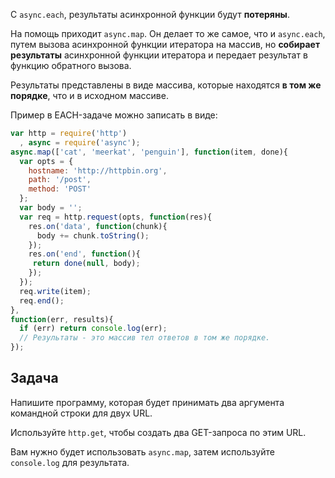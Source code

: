 С `async.each`, результаты асинхронной функции будут **потеряны**.

На помощь приходит `async.map`. Он делает то же самое, что и `async.each`,
путем вызова асинхронной функции итератора на массив, но **собирает результаты**
асинхронной функции итератора и передает результат в функцию обратного вызова.

Результаты представлены в виде массива, которые находятся **в том же порядке**,
что и в исходном массиве.

Пример в EACH-задаче можно записать в виде:

```js
var http = require('http')
  , async = require('async');
async.map(['cat', 'meerkat', 'penguin'], function(item, done){
  var opts = {
    hostname: 'http://httpbin.org',
    path: '/post',
    method: 'POST'
  };
  var body = '';
  var req = http.request(opts, function(res){
    res.on('data', function(chunk){
      body += chunk.toString();
    });
    res.on('end', function(){
     return done(null, body);
    });
  });
  req.write(item);
  req.end();
},
function(err, results){
  if (err) return console.log(err);
  // Результаты - это массив тел ответов в том же порядке.
});
```

## Задача

Напишите программу, которая будет принимать два аргумента командной строки для двух URL.

Используйте `http.get`, чтобы создать два GET-запроса по этим URL.

Вам нужно будет использовать `async.map`, затем используйте `console.log` для результата.

